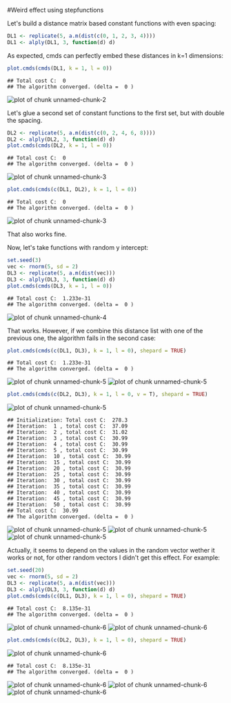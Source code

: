 #Weird effect using stepfunctions

Let's build a distance matrix based constant functions with even spacing:


```r
DL1 <- replicate(5, a.m(dist(c(0, 1, 2, 3, 4))))
DL1 <- alply(DL1, 3, function(d) d)
```

As expected, cmds can perfectly embed these distances in k=1 dimensions:

```r
plot.cmds(cmds(DL1, k = 1, l = 0))
```

```
## Total cost C:  0 
## The algorithm converged. (delta =  0 )
```

![plot of chunk unnamed-chunk-2](figure/unnamed-chunk-2.png) 


Let's glue a second set of constant functions to the first set, but with double the spacing.


```r
DL2 <- replicate(5, a.m(dist(c(0, 2, 4, 6, 8))))
DL2 <- alply(DL2, 3, function(d) d)
plot.cmds(cmds(DL2, k = 1, l = 0))
```

```
## Total cost C:  0 
## The algorithm converged. (delta =  0 )
```

![plot of chunk unnamed-chunk-3](figure/unnamed-chunk-31.png) 

```r
plot.cmds(cmds(c(DL1, DL2), k = 1, l = 0))
```

```
## Total cost C:  0 
## The algorithm converged. (delta =  0 )
```

![plot of chunk unnamed-chunk-3](figure/unnamed-chunk-32.png) 

That also works fine.

Now, let's take functions with random y intercept:

```r
set.seed(3)
vec <- rnorm(5, sd = 2)
DL3 <- replicate(5, a.m(dist(vec)))
DL3 <- alply(DL3, 3, function(d) d)
plot.cmds(cmds(DL3, k = 1, l = 0))
```

```
## Total cost C:  1.233e-31 
## The algorithm converged. (delta =  0 )
```

![plot of chunk unnamed-chunk-4](figure/unnamed-chunk-4.png) 

That works. However, if we combine this distance list with one of the previous one, the algorithm fails in the second case:

```r
plot.cmds(cmds(c(DL1, DL3), k = 1, l = 0), shepard = TRUE)
```

```
## Total cost C:  1.233e-31 
## The algorithm converged. (delta =  0 )
```

![plot of chunk unnamed-chunk-5](figure/unnamed-chunk-51.png) ![plot of chunk unnamed-chunk-5](figure/unnamed-chunk-52.png) 

```r
plot.cmds(cmds(c(DL2, DL3), k = 1, l = 0, v = T), shepard = TRUE)
```

![plot of chunk unnamed-chunk-5](figure/unnamed-chunk-53.png) 

```
## Initialization: Total cost C:  278.3 
## Iteration:  1 , total cost C:  37.09 
## Iteration:  2 , total cost C:  31.02 
## Iteration:  3 , total cost C:  30.99 
## Iteration:  4 , total cost C:  30.99 
## Iteration:  5 , total cost C:  30.99 
## Iteration:  10 , total cost C:  30.99 
## Iteration:  15 , total cost C:  30.99 
## Iteration:  20 , total cost C:  30.99 
## Iteration:  25 , total cost C:  30.99 
## Iteration:  30 , total cost C:  30.99 
## Iteration:  35 , total cost C:  30.99 
## Iteration:  40 , total cost C:  30.99 
## Iteration:  45 , total cost C:  30.99 
## Iteration:  50 , total cost C:  30.99 
## Total cost C:  30.99 
## The algorithm converged. (delta =  0 )
```

![plot of chunk unnamed-chunk-5](figure/unnamed-chunk-54.png) ![plot of chunk unnamed-chunk-5](figure/unnamed-chunk-55.png) ![plot of chunk unnamed-chunk-5](figure/unnamed-chunk-56.png) 


Actually, it seems to depend on the values in the random vector wether it works or not, for other random vectors I didn't get this effect. For example:

```r
set.seed(20)
vec <- rnorm(5, sd = 2)
DL3 <- replicate(5, a.m(dist(vec)))
DL3 <- alply(DL3, 3, function(d) d)
plot.cmds(cmds(c(DL1, DL3), k = 1, l = 0), shepard = TRUE)
```

```
## Total cost C:  8.135e-31 
## The algorithm converged. (delta =  0 )
```

![plot of chunk unnamed-chunk-6](figure/unnamed-chunk-61.png) ![plot of chunk unnamed-chunk-6](figure/unnamed-chunk-62.png) 

```r
plot.cmds(cmds(c(DL2, DL3), k = 1, l = 0), shepard = TRUE)
```

![plot of chunk unnamed-chunk-6](figure/unnamed-chunk-63.png) 

```
## Total cost C:  8.135e-31 
## The algorithm converged. (delta =  0 )
```

![plot of chunk unnamed-chunk-6](figure/unnamed-chunk-64.png) ![plot of chunk unnamed-chunk-6](figure/unnamed-chunk-65.png) ![plot of chunk unnamed-chunk-6](figure/unnamed-chunk-66.png) 

